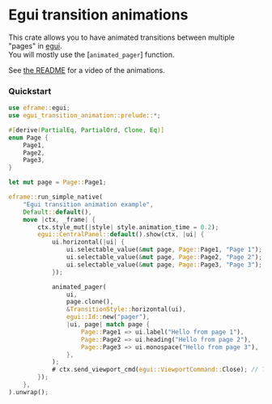 # Egui transition animations

This crate allows you to have animated transitions between multiple "pages" in [egui](https://github.com/emilk/egui). \
You will mostly use the [`animated_pager`] function.

See [the README](https://github.com/FireFragment/egui_transition_animation/blob/development/README.md) for a video of the animations.

### Quickstart

```rust
use eframe::egui;
use egui_transition_animation::prelude::*;

#[derive(PartialEq, PartialOrd, Clone, Eq)]
enum Page {
    Page1,
    Page2,
    Page3,
}

let mut page = Page::Page1;

eframe::run_simple_native(
    "Egui transition animation example",
    Default::default(),
    move |ctx, _frame| {
        ctx.style_mut(|style| style.animation_time = 0.2);
        egui::CentralPanel::default().show(ctx, |ui| {
            ui.horizontal(|ui| {
                ui.selectable_value(&mut page, Page::Page1, "Page 1");
                ui.selectable_value(&mut page, Page::Page2, "Page 2");
                ui.selectable_value(&mut page, Page::Page3, "Page 3");
            });

            animated_pager(
                ui,
                page.clone(),
                &TransitionStyle::horizontal(ui),
                egui::Id::new("pager"),
                |ui, page| match page {
                    Page::Page1 => ui.label("Hello from page 1"),
                    Page::Page2 => ui.heading("Hello from page 2"),
                    Page::Page3 => ui.monospace("Hello from page 3"),
                },
            );
            # ctx.send_viewport_cmd(egui::ViewportCommand::Close); // To pass doctests
        });
    },
).unwrap();
```

